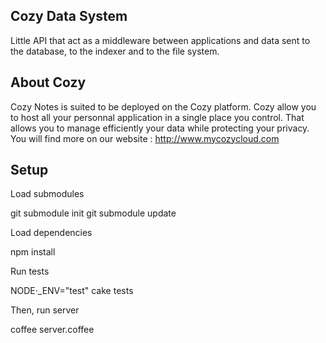 ## Cozy Data System

Little API that act as a middleware between applications and data sent to the 
database, to the indexer and to the file system.

## About Cozy

Cozy Notes is suited to be deployed on the Cozy platform. Cozy allow you to 
host all your personnal application in a single place you control. 
That allows you to manage efficiently your data while protecting your privacy.
You will find more on our website : http://www.mycozycloud.com

## Setup 

Load submodules

  git submodule init
  git submodule update

Load dependencies

  npm install

Run tests

  NODE·\_ENV="test" cake tests

Then, run server

  coffee server.coffee
